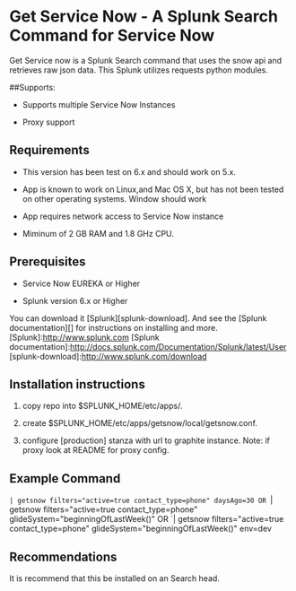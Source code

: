 Get Service Now - A Splunk Search Command for Service Now
=================

Get Service now is a Splunk Search command that uses the snow api  and retrieves raw json data.
This Splunk utilizes requests python modules.

##Supports:
* Supports multiple Service Now Instances

* Proxy support




Requirements
---------

* This version has been test on 6.x and should work on 5.x.

* App is known to work on Linux,and Mac OS X, but has not been tested on other operating systems. Window should work

* App requires network access to Service Now instance

* Miminum of 2 GB RAM and 1.8 GHz CPU.



Prerequisites
---------
* Service Now EUREKA or Higher

* Splunk version 6.x or Higher

You can download it [Splunk][splunk-download].  And see the [Splunk documentation][] for instructions on installing and more.
[Splunk]:http://www.splunk.com
[Splunk documentation]:http://docs.splunk.com/Documentation/Splunk/latest/User
[splunk-download]:http://www.splunk.com/download


Installation instructions
---------

1) copy repo into $SPLUNK_HOME/etc/apps/.

2) create $SPLUNK_HOME/etc/apps/getsnow/local/getsnow.conf.

3) configure [production] stanza with url to graphite instance. Note: if proxy look at README for proxy config.

Example Command
---------

`| getsnow filters="active=true contact_type=phone" daysAgo=30
    OR
`| getsnow filters="active=true contact_type=phone" glideSystem="beginningOfLastWeek()"
    OR
`| getsnow filters="active=true contact_type=phone" glideSystem="beginningOfLastWeek()" env=dev

Recommendations
---------

It is recommend that this be installed on an Search head.
